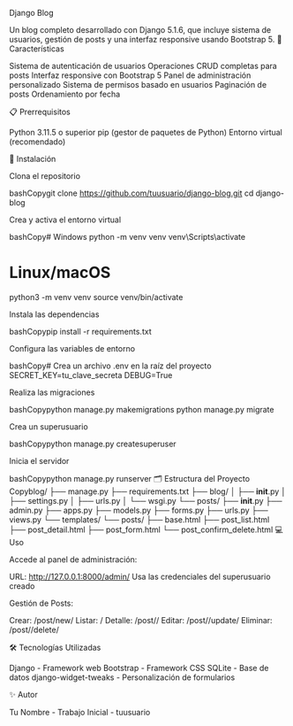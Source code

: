 Django Blog

Un blog completo desarrollado con Django 5.1.6, que incluye sistema de usuarios, gestión de posts y una interfaz responsive usando Bootstrap 5.
🚀 Características

Sistema de autenticación de usuarios
Operaciones CRUD completas para posts
Interfaz responsive con Bootstrap 5
Panel de administración personalizado
Sistema de permisos basado en usuarios
Paginación de posts
Ordenamiento por fecha

📋 Prerrequisitos

Python 3.11.5 o superior
pip (gestor de paquetes de Python)
Entorno virtual (recomendado)

🔧 Instalación

Clona el repositorio

bashCopygit clone https://github.com/tuusuario/django-blog.git
cd django-blog

Crea y activa el entorno virtual

bashCopy# Windows
python -m venv venv
venv\Scripts\activate

# Linux/macOS
python3 -m venv venv
source venv/bin/activate

Instala las dependencias

bashCopypip install -r requirements.txt

Configura las variables de entorno

bashCopy# Crea un archivo .env en la raíz del proyecto
SECRET_KEY=tu_clave_secreta
DEBUG=True

Realiza las migraciones

bashCopypython manage.py makemigrations
python manage.py migrate

Crea un superusuario

bashCopypython manage.py createsuperuser

Inicia el servidor

bashCopypython manage.py runserver
🗂️ Estructura del Proyecto
Copyblog/
├── manage.py
├── requirements.txt
├── blog/
│   ├── __init__.py
│   ├── settings.py
│   ├── urls.py
│   └── wsgi.py
└── posts/
    ├── __init__.py
    ├── admin.py
    ├── apps.py
    ├── models.py
    ├── forms.py
    ├── urls.py
    ├── views.py
    └── templates/
        └── posts/
            ├── base.html
            ├── post_list.html
            ├── post_detail.html
            ├── post_form.html
            └── post_confirm_delete.html
💻 Uso

Accede al panel de administración:

URL: http://127.0.0.1:8000/admin/
Usa las credenciales del superusuario creado


Gestión de Posts:

Crear: /post/new/
Listar: /
Detalle: /post/<id>/
Editar: /post/<id>/update/
Eliminar: /post/<id>/delete/


🛠️ Tecnologías Utilizadas

Django - Framework web
Bootstrap - Framework CSS
SQLite - Base de datos
django-widget-tweaks - Personalización de formularios


✨ Autor

Tu Nombre - Trabajo Inicial - tuusuario
